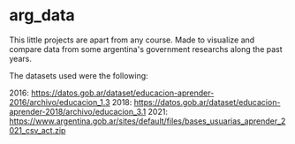 # arg_data
This little projects are apart from any course. Made to visualize and compare data from some argentina's government researchs along the past years. 

The datasets used were the following: 


2016: https://datos.gob.ar/dataset/educacion-aprender-2016/archivo/educacion_1.3
2018: https://datos.gob.ar/dataset/educacion-aprender-2018/archivo/educacion_3.1
2021: https://www.argentina.gob.ar/sites/default/files/bases_usuarias_aprender_2021_csv_act.zip
